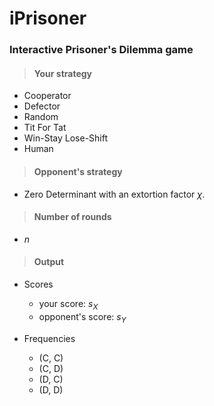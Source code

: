 # iPrisoner
### Interactive Prisoner's Dilemma game

> #### Your strategy

* Cooperator
* Defector
* Random
* Tit For Tat
* Win-Stay Lose-Shift
* Human

> #### Opponent's strategy

* Zero Determinant with an extortion factor $\chi$.

> #### Number of rounds

* $n$

> #### Output

* Scores
  * your score: $s_X$
  * opponent's score: $s_Y$
  
* Frequencies
  * (C, C)
  * (C, D)
  * (D, C)
  * (D, D)
